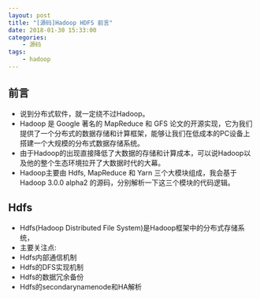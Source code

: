 ```yaml
---
layout: post
title: "[源码]Hadoop HDFS 前言"
date: 2018-01-30 15:33:00 
categories: 
    - 源码
tags:
    - hadoop
---
```


<!--more-->
## 前言
* 说到分布式软件，就一定绕不过Hadoop。
* Hadoop 是 Google 著名的 MapReduce 和 GFS 论文的开源实现，它为我们提供了一个分布式的数据存储和计算框架，能够让我们在低成本的PC设备上搭建一个大规模的分布式数据存储系统。
* 由于Hadoop的出现直接降低了大数据的存储和计算成本，可以说Hadoop以及他的整个生态环境拉开了大数据时代的大幕。
* Hadoop主要由 Hdfs, MapReduce 和 Yarn 三个大模块组成，我会基于 Hadoop 3.0.0 alpha2 的源码，分别解析一下这三个模块的代码逻辑。

## Hdfs
* Hdfs(Hadoop Distributed File System)是Hadoop框架中的分布式存储系统，
* 主要关注点:
* Hdfs内部通信机制
* Hdfs的DFS实现机制
* Hdfs的数据冗余备份
* Hdfs的secondarynamenode和HA解析

